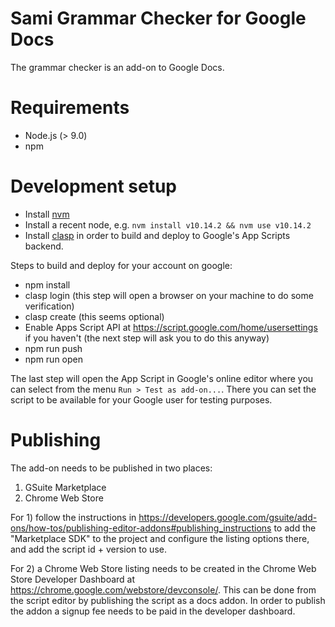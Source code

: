 # Sami Grammar Checker for Google Docs

The grammar checker is an add-on to Google Docs.

# Requirements

- Node.js (> 9.0)
- npm

# Development setup

- Install [nvm](https://github.com/creationix/nvm)
- Install a recent node, e.g. ```nvm install v10.14.2 && nvm use v10.14.2```
- Install [clasp](https://github.com/google/clasp) in order to build and deploy to Google's App Scripts backend.

Steps to build and deploy for your account on google:

- npm install
- clasp login (this step will open a browser on your machine to do some verification)
- clasp create (this seems optional)
- Enable Apps Script API at https://script.google.com/home/usersettings if you haven't (the next step will ask you to do this anyway)
- npm run push
- npm run open

The last step will open the App Script in Google's online editor where you can select from the menu `Run > Test as add-on...`. There you can set the script to be available for your Google user for testing purposes.

# Publishing

The add-on needs to be published in two places:
1) GSuite Marketplace
2) Chrome Web Store

For 1) follow the instructions in https://developers.google.com/gsuite/add-ons/how-tos/publishing-editor-addons#publishing_instructions to add the "Marketplace SDK" to the project and configure the listing options there, and add the script id + version to use.

For 2) a Chrome Web Store listing needs to be created in the Chrome Web Store Developer Dashboard at https://chrome.google.com/webstore/devconsole/. This can be done from the script editor by publishing the script as a docs addon. In order to publish the addon a signup fee needs to be paid in the developer dashboard.

